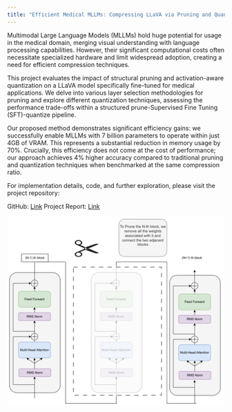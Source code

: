 ```yaml
---
title: "Efficient Medical MLLMs: Compressing LLaVA via Pruning and Quantization"
---
```


Multimodal Large Language Models (MLLMs) hold huge potential for usage in the medical domain, merging visual understanding with language processing capabilities. However, their significant computational costs often necessitate specialized hardware and limit widespread adoption, creating a need for efficient compression techniques.
<!--more-->
This project evaluates the impact of structural pruning and activation-aware quantization on a LLaVA model specifically fine-tuned for medical applications. We delve into various layer selection methodologies for pruning and explore different quantization techniques, assessing the performance trade-offs within a structured prune-Supervised Fine Tuning (SFT)-quantize pipeline.

Our proposed method demonstrates significant efficiency gains: we successfully enable MLLMs with 7 billion parameters to operate within just 4GB of VRAM. This represents a substantial reduction in memory usage by 70%. Crucially, this efficiency does not come at the cost of performance; our approach achieves 4% higher accuracy compared to traditional pruning and quantization techniques when benchmarked at the same compression ratio.

For implementation details, code, and further exploration, please visit the project repository:

GitHub: [Link](https://github.com/takakib123/LLaVA_Prune)
Project Report: [Link](https://drive.google.com/file/d/1s8Nqce-ppkr2tM5W_FsB8v1FuY_JSnD_/view?usp=drive_link)

![Methodlogy figure](https://github.com/takakib123/LLaVA_Prune/blob/main/images/structural_pruning.png)